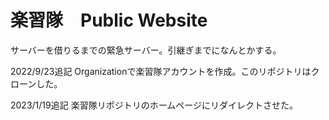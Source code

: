# 楽習隊　Public Website
サーバーを借りるまでの緊急サーバー。引継ぎまでになんとかする。

2022/9/23追記 
Organizationで楽習隊アカウントを作成。このリポジトリはクローンした。

2023/1/19追記
楽習隊リポジトリのホームページにリダイレクトさせた。
